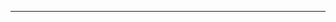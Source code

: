 <!Doctype html>
<html>
<head><title>FREEDOM AYI WEB SITE
<body bgcolor="black">
  
  
  
  
  
  </title></head>

<body>
<hr color="red"> 
</body>
</html>
